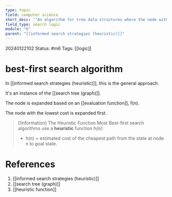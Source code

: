 ```yaml
---
type: topic
field: computer science
short_desc: '"An algorithm for tree data structures where the node with the lowest cost is expanded first."'
field_type: search logic
module: "6"
parent: "[[informed search strategies (heuristic)]]"
---
```


20240122102
Status: #m6
Tags: [[logic]]

# best-first search algorithm

In [[informed search strategies (heuristic)]], this is the general approach.

It's an instance of the [[search tree (graph)]].

The node is expanded based on an [[evaluation function]], f(n).

The node with the lowest cost is expanded first.

>[!information] The Heuristic Function
>Most Best-first search algorithms use a **heuristic** function *h(n)*:
>- h(n) = estimated cost of the cheapest path from the state at node n to goal state.
# References

1.  [[informed search strategies (heuristic)]]
2. [[search tree (graph)]]
3. [[heuristic function]]